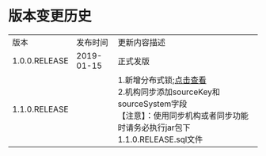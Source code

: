 # 版本变更历史

<table>
   <tr>
      <td>版本</td>
      <td>发布时间</td>
      <td>更新内容描述</td>
   </tr>
   <tr>
      <td>1.0.0.RELEASE</td>
      <td>2019-01-15</td>
      <td>正式发版</td>
   </tr>
   <tr>
      <td>1.1.0.RELEASE</td>
      <td></td>
      <td>
         1.新增分布式锁;<a href = './1.1.0.RELEASE/lock-distributed-1.1.0.RELEASE.md'>点击查看</a><br />
         2.机构同步添加sourceKey和sourceSystem字段<br />
         【注意】：使用同步机构或者同步功能时请务必执行jar包下1.1.0.RELEASE.sql文件
      </td>
   </tr>
</table>
